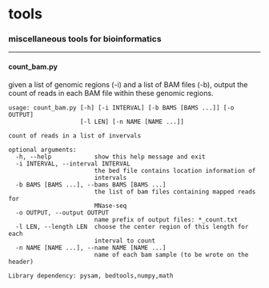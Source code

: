 tools
=====

### miscellaneous tools for bioinformatics ###

---

#### count\_bam.py

given a list of genomic regions (-i) and a list of BAM files (-b), output the count of reads in each BAM file within these genomic regions.

```
usage: count_bam.py [-h] [-i INTERVAL] [-b BAMS [BAMS ...]] [-o OUTPUT]
                    [-l LEN] [-n NAME [NAME ...]]

count of reads in a list of invervals

optional arguments:
  -h, --help            show this help message and exit
  -i INTERVAL, --interval INTERVAL
                        the bed file contains location information of
                        intervals
  -b BAMS [BAMS ...], --bams BAMS [BAMS ...]
                        the list of bam files containing mapped reads for
                        MNase-seq
  -o OUTPUT, --output OUTPUT
                        name prefix of output files: *_count.txt
  -l LEN, --length LEN  choose the center region of this length for each
                        interval to count
  -n NAME [NAME ...], --name NAME [NAME ...]
                        name of each bam sample (to be wrote on the header)

Library dependency: pysam, bedtools,numpy,math
```
